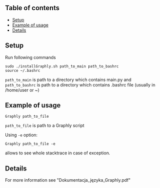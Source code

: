 ## Table of contents

- [Setup](#setup)
- [Example of usage](#example-of-usage)
- [Details](#details)

## Setup

Run following commands

```
sudo ./installGraphly.sh path_to_main path_to_bashrc
source ~/.bashrc
```

`path_to_main` is path to a directory which contains main.py and `path_to_bashrc` is path to a directory which contains .bashrc file (usually in /home/user or ~)

## Example of usage

```
Graphly path_to_file
```

`path_to_file` is path to a Graphly script

Using `-e` option:

```
Graphly path_to_file -e
```

allows to see whole stacktrace in case of exception.

## Details

For more information see "Dokumentacja_języka_Graphly.pdf"
